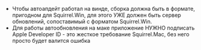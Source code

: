 - Чтобы автоапдейт работал на винде, сборка должна быть в формате, пригодном для Squirrel.Win, для этого УЖЕ должен быть сервер обновлений, сопоставимый с форматом Squirrel.Win.
- Для работы автообновления на маке приложение НУЖНО подписать Apple Developer ID - это жесткое требование Squirrel.Mac, без него просто будет валится ошибка
